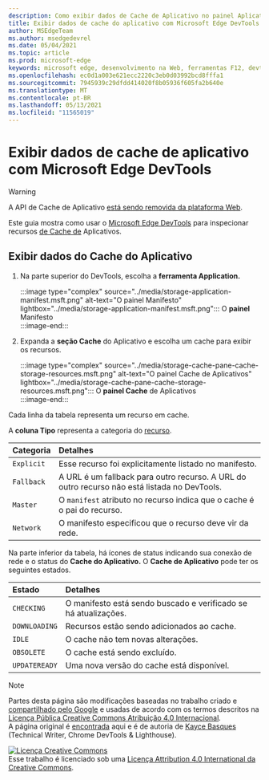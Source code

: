 ```yaml
---
description: Como exibir dados de Cache de Aplicativo no painel Aplicativo do Microsoft Edge DevTools.
title: Exibir dados de cache do aplicativo com Microsoft Edge DevTools
author: MSEdgeTeam
ms.author: msedgedevrel
ms.date: 05/04/2021
ms.topic: article
ms.prod: microsoft-edge
keywords: microsoft edge, desenvolvimento na Web, ferramentas F12, devtools
ms.openlocfilehash: ec0d1a003e621ecc2220c3eb0d03992bcd8fffa1
ms.sourcegitcommit: 7945939c29dfdd414020f8b05936f605fa2b640e
ms.translationtype: MT
ms.contentlocale: pt-BR
ms.lasthandoff: 05/13/2021
ms.locfileid: "11565019"
---
```

<!-- Copyright Kayce Basques 

   Licensed under the Apache License, Version 2.0 (the "License");
   you may not use this file except in compliance with the License.
   You may obtain a copy of the License at

       https://www.apache.org/licenses/LICENSE-2.0

   Unless required by applicable law or agreed to in writing, software
   distributed under the License is distributed on an "AS IS" BASIS,
   WITHOUT WARRANTIES OR CONDITIONS OF ANY KIND, either express or implied.
   See the License for the specific language governing permissions and
   limitations under the License.  -->  
# <a name="view-application-cache-data-with-microsoft-edge-devtools"></a>Exibir dados de cache de aplicativo com Microsoft Edge DevTools  

> [!WARNING]
> A API de Cache de Aplicativo [está sendo removida da plataforma Web][HTMLStandardOfflineWebApplications].  

<!--todo: Replace [HTMLStandardOfflineWebApplications] with [WebDevAppcacheRemoval].  -->  

Este guia mostra como usar o [Microsoft Edge DevTools][MicrosoftEdgeDevTools] para inspecionar recursos [de Cache de][MDNWebAPIsWindowApplicationCache] Aplicativos.  

## <a name="view-application-cache-data"></a>Exibir dados do Cache do Aplicativo  

1.  Na parte superior do DevTools, escolha a **ferramenta Application.**  
    
    :::image type="complex" source="../media/storage-application-manifest.msft.png" alt-text="O painel Manifesto" lightbox="../media/storage-application-manifest.msft.png":::
       O **painel** Manifesto  
    :::image-end:::  

1.  Expanda a **seção Cache** do Aplicativo e escolha um cache para exibir os recursos.  
    
    :::image type="complex" source="../media/storage-cache-pane-cache-storage-resources.msft.png" alt-text="O painel Cache de Aplicativos" lightbox="../media/storage-cache-pane-cache-storage-resources.msft.png":::
       O **painel Cache** de Aplicativos  
    :::image-end:::  

Cada linha da tabela representa um recurso em cache.  

A **coluna Tipo** representa a categoria do [recurso][MDNHTMLResourcesInAnApplicationCache].  

| Categoria | Detalhes |  
|:--- |:--- |  
| `Explicit` | Esse recurso foi explicitamente listado no manifesto. |  
| `Fallback` | A URL é um fallback para outro recurso.  A URL do outro recurso não está listada no DevTools. |  
| `Master` | O `manifest` atributo no recurso indica que o cache é o pai do recurso. |  
| `Network` | O manifesto especificou que o recurso deve vir da rede. |  

<!--todo:  replace "Master" phrasing if possible.  -->  

Na parte inferior da tabela, há ícones de status indicando sua conexão de rede e o status do **Cache do Aplicativo.**  O **Cache de Aplicativo** pode ter os seguintes estados.  

| Estado | Detalhes |  
|:--- |:--- |  
| `CHECKING` | O manifesto está sendo buscado e verificado se há atualizações. |  
| `DOWNLOADING` | Recursos estão sendo adicionados ao cache. |  
| `IDLE` | O cache não tem novas alterações. |  
| `OBSOLETE` | O cache está sendo excluído. |  
| `UPDATEREADY` |  Uma nova versão do cache está disponível. |  

<!-- links -->  

[MicrosoftEdgeDevTools]: ../../devtools-guide-chromium/index.md "Microsoft Edge (Chromium) ferramentas de desenvolvedor | Microsoft Docs"  

[HTMLStandardOfflineWebApplications]: https://html.spec.whatwg.org/multipage/offline.html#offline "Aplicativos Web offline - Html Standard"  

[MDNHTMLResourcesInAnApplicationCache]: https://developer.mozilla.org/docs/Web/HTML/Using_the_application_cache#Resources_in_an_application_cache "Recursos em um cache de aplicativo | MDN"  
[MDNWebAPIsWindowApplicationCache]: https://developer.mozilla.org/docs/Web/API/Window/applicationCache "Window.applicationCache - APIs da Web | MDN"  

[WebDevAppcacheRemoval]: https://web.dev/appcache-removal "Preparando-se para a remoção do AppCache | web.dev"  

> [!NOTE]
> Partes desta página são modificações baseadas no trabalho criado e [compartilhado pelo Google][GoogleSitePolicies] e usadas de acordo com os termos descritos na [Licença Pública Creative Commons Atribuição 4.0 Internacional][CCA4IL].  
> A página original é [encontrada](https://developers.google.com/web/tools/chrome-devtools/storage/applicationcache) aqui e é de autoria de [Kayce Basques][KayceBasques] \(Technical Writer, Chrome DevTools \& Lighthouse\).  

[![Licença Creative Commons][CCby4Image]][CCA4IL]  
Esse trabalho é licenciado sob uma [Licença Attribution 4.0 International da Creative Commons][CCA4IL].  

[CCA4IL]: https://creativecommons.org/licenses/by/4.0  
[CCby4Image]: https://i.creativecommons.org/l/by/4.0/88x31.png  
[GoogleSitePolicies]: https://developers.google.com/terms/site-policies  
[KayceBasques]: https://developers.google.com/web/resources/contributors#kayce-basques  
